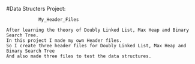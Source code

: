 #Data Structers Project:

				My_Header_Files

	After learning the theory of Doubly Linked List, Max Heap and Binary Search Tree.
	In this project I made my own Header files.
	So I create three header files for Doubly Linked List, Max Heap and Binary Search Tree 
	And also made three files to test the data structures.
